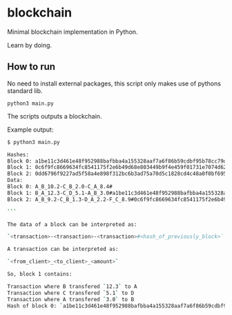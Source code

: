 # blockchain

Minimal blockchain implementation in Python.

Learn by doing.

## How to run

No need to install external packages, this script only makes use of pythons standard lib.

`python3 main.py`

The scripts outputs a blockchain.

Example output:

````bash 
$ python3 main.py

Hashes:
Block 0: a1be11c3d461e48f952988bafbba4a155328aaf7a6f86b59cdbf95b78cc79dff
Block 1: 0c6f9fc8669634fc8541175f2e6b49d68e803449b9f4e459f01731e7074d6234
Block 2: 0dd6796f9227ad5f58a4e898f312bc6b3ad75a70d5c1828cd4c48a0f0bf69527
Data:
Block 0: A_B_10.2-C_B_2.0-C_A_8.4#
Block 1: B_A_12.3-C_D_5.1-A_B_3.0#a1be11c3d461e48f952988bafbba4a155328aaf7a6f86b59cdbf95b78cc79dff
Block 2: A_B_9.2-C_B_1.3-D_A_2.2-F_C_8.9#0c6f9fc8669634fc8541175f2e6b49d68e803449b9f4e459f01731e7074d6234

```

The data of a block can be interpreted as:

`<transaction>-<transaction>-<transaction>#<hash_of_previously_block>`

A transaction can be interpreted as:

`<from_client>_<to_client>_<amount>`

So, block 1 contains:

Transaction where B transfered `12.3` to A
Transaction where C transfered `5.1` to D
Transaction where A transfered `3.0` to B
Hash of block 0: `a1be11c3d461e48f952988bafbba4a155328aaf7a6f86b59cdbf95b78cc79dff`

